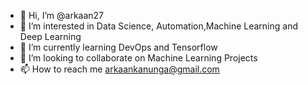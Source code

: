 - 👋 Hi, I’m @arkaan27
- 👀 I’m interested in Data Science, Automation,Machine Learning and Deep Learning
- 🌱 I’m currently learning DevOps and Tensorflow
- 💞️ I’m looking to collaborate on Machine Learning Projects
- 📫 How to reach me arkaankanunga@gmail.com

<!---
arkaan27/arkaan27 is a ✨ special ✨ repository because its `README.md` (this file) appears on your GitHub profile.
You can click the Preview link to take a look at your changes.
--->
